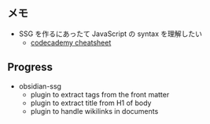## メモ
- SSG を作るにあったて JavaScript の syntax を理解したい
	- [codecademy cheatsheet](https://www.codecademy.com/learn/introduction-to-javascript/modules/learn-javascript-introduction/cheatsheet)

## Progress 
- obsidian-ssg 
	- plugin to extract tags from the front matter 
	- plugin to extract title from H1 of body 
	- plugin to handle wikilinks in documents 